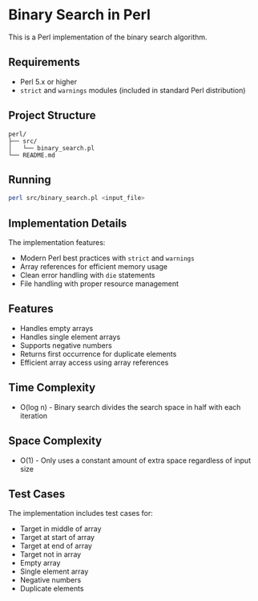 # Binary Search in Perl

This is a Perl implementation of the binary search algorithm.

## Requirements

- Perl 5.x or higher
- `strict` and `warnings` modules (included in standard Perl distribution)

## Project Structure

```
perl/
├── src/
│   └── binary_search.pl
└── README.md
```

## Running

```bash
perl src/binary_search.pl <input_file>
```

## Implementation Details

The implementation features:
- Modern Perl best practices with `strict` and `warnings`
- Array references for efficient memory usage
- Clean error handling with `die` statements
- File handling with proper resource management

## Features

- Handles empty arrays
- Handles single element arrays
- Supports negative numbers
- Returns first occurrence for duplicate elements
- Efficient array access using array references

## Time Complexity

- O(log n) - Binary search divides the search space in half with each iteration

## Space Complexity

- O(1) - Only uses a constant amount of extra space regardless of input size

## Test Cases

The implementation includes test cases for:
- Target in middle of array
- Target at start of array
- Target at end of array
- Target not in array
- Empty array
- Single element array
- Negative numbers
- Duplicate elements
